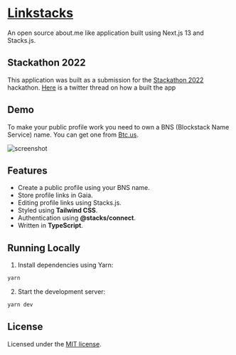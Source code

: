 # [Linkstacks](https://linkstacks.vercel.app/)

An open source about.me like application built using Next.js 13 and Stacks.js.

## Stackathon 2022

This application was built as a submission for the [Stackathon 2022](https://www.hiro.so/stackathon) hackathon. [Here](https://twitter.com/tuanphung_/status/1586278286274985984) is a twitter thread on how a built the app

## Demo
To make your public profile work you need to own a BNS (Blockstack Name Service) name. You can get one from [Btc.us](https://btc.us/).

![screenshot](https://linkstacks.vercel.app/preview.png)



## Features

- Create a public profile using your BNS name.
- Store profile links in Gaia. 
- Editing profile links using Stacks.js.
- Styled using **Tailwind CSS**.
- Authentication using **@stacks/connect**.
- Written in **TypeScript**.

## Running Locally

1. Install dependencies using Yarn:

```sh
yarn
```

2. Start the development server:

```sh
yarn dev
```

## License

Licensed under the [MIT license](https://github.com/tuanphungcz/linkstacks.vercel.app).
